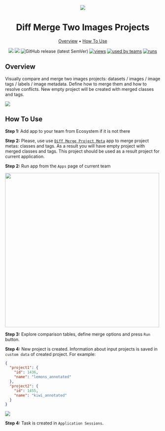 <div align="center" markdown>
<img src="https://i.imgur.com/vfDDYqh.png"/>

# Diff Merge Two Images Projects

<p align="center">
  <a href="#Overview">Overview</a> •
  <a href="#How-To-Use">How To Use</a>
</p>


[![](https://img.shields.io/badge/supervisely-ecosystem-brightgreen)](https://ecosystem.supervise.ly/apps/diff-merge-images-projects)
[![](https://img.shields.io/badge/slack-chat-green.svg?logo=slack)](https://supervise.ly/slack)
![GitHub release (latest SemVer)](https://img.shields.io/github/v/release/supervisely-ecosystem/diff-merge-images-projects)
[![views](https://app.supervise.ly/public/api/v3/ecosystem.counters?repo=supervisely-ecosystem/diff-merge-images-projects&counter=views&label=views)](https://supervise.ly)
[![used by teams](https://app.supervise.ly/public/api/v3/ecosystem.counters?repo=supervisely-ecosystem/diff-merge-images-projects&counter=downloads&label=used%20by%20teams)](https://supervise.ly)
[![runs](https://app.supervise.ly/public/api/v3/ecosystem.counters?repo=supervisely-ecosystem/diff-merge-images-projects&counter=runs&label=runs)](https://supervise.ly)

</div>

## Overview

Visually compare and merge two images projects: datasets / images / image tags / labels / image metadata. Define how to merge them and how to resolve conflicts. New empty project will be created with merged classes and tags. 

<img src="https://i.imgur.com/qjCJL5F.png"/>

## How To Use

**Step 1:** Add app to your team from Ecosystem if it is not there

**Step 2:** Please, use use [`Diff Merge Project Meta`](https://ecosystem.supervise.ly/apps/diff-merge-project-meta) app to merge project metas: classes and tags. As a result you will have empty project with merged classes and tags. This project should be used as a result project for current application. 

**Step 2:** Run app from the `Apps` page of current team

<img src="https://i.imgur.com/QRYME1U.png" width="500px"/>

**Step 3:** Explore comparison tables, define merge options and press `Run` button.

**Step 4:** New project is created. Information about input projects is saved in `custom data` of created project. For example:

```json
{
  "project1": {
    "id": 1436,
    "name": "lemons_annotated"
  },
  "project2": {
    "id": 1455,
    "name": "kiwi_annotated"
  }
}
```

<img src="https://i.imgur.com/TR070VM.png"/>

**Step 4:** Task is created in `Application Sessions`. 
